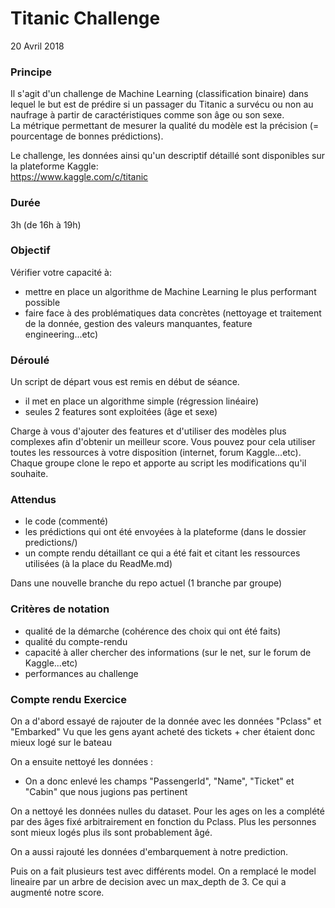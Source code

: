 # Titanic Challenge
20 Avril 2018

### Principe
Il s'agit d'un challenge de Machine Learning (classification binaire) dans lequel le but est de prédire si un passager du Titanic a survécu ou non au naufrage à partir de caractéristiques comme son âge ou son sexe.  
La métrique permettant de mesurer la qualité du modèle est la précision (= pourcentage de bonnes prédictions).  

Le challenge, les données ainsi qu'un descriptif détaillé sont disponibles sur la plateforme Kaggle:  
https://www.kaggle.com/c/titanic
	
### Durée
3h (de 16h à 19h)

### Objectif
Vérifier votre capacité à:
- mettre en place un algorithme de Machine Learning le plus performant possible
- faire face à des problématiques data concrètes (nettoyage et traitement de la donnée, gestion des valeurs manquantes, feature engineering...etc)

### Déroulé
Un script de départ vous est remis en début de séance.
- il met en place un algorithme simple (régression linéaire)
- seules 2 features sont exploitées (âge et sexe)  

Charge à vous d'ajouter des features et d'utiliser des modèles plus complexes afin d'obtenir un meilleur score.
Vous pouvez pour cela utiliser toutes les ressources à votre disposition (internet, forum Kaggle...etc).  
Chaque groupe clone le repo et apporte au script les modifications qu'il souhaite.  
	
### Attendus
- le code (commenté)
- les prédictions qui ont été envoyées à la plateforme (dans le dossier predictions/)
- un compte rendu détaillant ce qui a été fait et citant les ressources utilisées (à la place du ReadMe.md)

Dans une nouvelle branche du repo actuel (1 branche par groupe)

### Critères de notation
- qualité de la démarche (cohérence des choix qui ont été faits)
- qualité du compte-rendu
- capacité à aller chercher des informations (sur le net, sur le forum de Kaggle...etc)
- performances au challenge


### Compte rendu Exercice
On a d'abord essayé de rajouter de la donnée avec les données "Pclass" et "Embarked"
Vu que les gens ayant acheté des tickets + cher étaient donc mieux logé sur le bateau

On a ensuite nettoyé les données :
- On a donc enlevé les champs "PassengerId", "Name", "Ticket" et "Cabin" que nous jugions pas pertinent

On a nettoyé les données nulles du dataset.
Pour les ages on les a complété par des âges fixé arbitrairement en fonction du Pclass.
Plus les personnes sont mieux logés plus ils sont probablement âgé.

On a aussi rajouté les données d'embarquement à notre prediction.

Puis on a fait plusieurs test avec différents model.
On a remplacé le model lineaire par un arbre de decision avec un max_depth de 3.
Ce qui a augmenté notre score.

